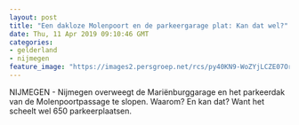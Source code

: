 ```yaml
---
layout: post
title: "Een dakloze Molenpoort en de parkeergarage plat: Kan dat wel?"
date: Thu, 11 Apr 2019 09:10:46 GMT
categories: 
- gelderland 
- nijmegen 
feature_image: "https://images2.persgroep.net/rcs/py40KN9-WoZYjLCZE07OrN2nY48/diocontent/145169217/_fitwidth/400/?appId=21791a8992982cd8da851550a453bd7f&quality=0.7"
---
```


NIJMEGEN - Nijmegen overweegt de Mariënburggarage en het parkeerdak van de Molenpoortpassage te slopen. Waarom? En kan dat? Want het scheelt wel 650 parkeerplaatsen.
